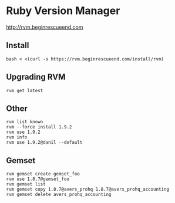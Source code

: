 Ruby Version Manager
====================

<http://rvm.beginrescueend.com>

Install
-------

    bash < <(curl -s https://rvm.beginrescueend.com/install/rvm)

Upgrading RVM
-------------

    rvm get latest

Other
-----

    rvm list known
    rvm --force install 1.9.2
    rvm use 1.9.2
    rvm info
    rvm use 1.9.2@danil --default

Gemset
------

    rvm gemset create gemset_foo
    rvm use 1.8.7@gemset_foo
    rvm gemset list
    rvm gemset copy 1.8.7@avers_prohq 1.8.7@avers_prohq_accounting
    rvm gemset delete avers_prohq_accounting
